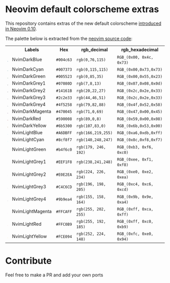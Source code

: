 # Neovim default colorscheme extras

This repository contains extras of the new default colorscheme [introduced in Neovim 0.10](https://gpanders.com/blog/whats-new-in-neovim-0.10/#defaults).

The palette below is extracted from the [neovim source code](https://github.com/neovim/neovim/blob/41fb98d6fab5aa02ef370d1b2b283b078517ffa4/src/nvim/highlight_group.c#L2888):

<table>
	<tr>
		<th></th>
		<th>Labels</th>
		<th>Hex</th>
		<th>rgb_decimal</th>
		<th>rgb_hexadecimal</th>
	</tr>
	<tr>
		<td><img src="assets/palette/circles/NvimDarkBlue.png" width="23"/></td>
		<td>NvimDarkBlue</td>
		<td><code>#004c63</code></td>
		<td><code>rgb(0,76,115)</code></td>
		<td><code>RGB_(0x00, 0x4c, 0x73)</code></td>
	</tr>
	<tr>
		<td><img src="assets/palette/circles/NvimDarkCyan.png" width="23"/></td>
		<td>NvimDarkCyan</td>
		<td><code>#007373</code></td>
		<td><code>rgb(0,115,115)</code></td>
		<td><code>RGB_(0x00,0x73,0x73)</code></td>
	</tr>
	<tr>
		<td><img src="assets/palette/circles/NvimDarkGreen.png" width="23"/></td>
		<td>NvimDarkGreen</td>
		<td><code>#005523</code></td>
		<td><code>rgb(0,85,35)</code></td>
		<td><code>RGB_(0x00,0x55,0x23)</code></td>
	</tr>
	<tr>
		<td><img src="assets/palette/circles/NvimDarkGrey1.png" width="23"/></td>
		<td>NvimDarkGrey1</td>
		<td><code>#07080D</code></td>
		<td><code>rgb(7,8,13)</code></td>
		<td><code>RGB_(0x07,0x08,0x0d)</code></td>
	</tr>
	<tr>
		<td><img src="assets/palette/circles/NvimDarkGrey2.png" width="23"/></td>
		<td>NvimDarkGrey2</td>
		<td><code>#14161B</code></td>
		<td><code>rgb(20,22,27)</code></td>
		<td><code>RGB_(0x2c,0x2e,0x33)</code></td>
	</tr>
	<tr>
		<td><img src="assets/palette/circles/NvimDarkGrey3.png" width="23"/></td>
		<td>NvimDarkGrey3</td>
		<td><code>#2c2e33</code></td>
		<td><code>rgb(44,46,51)</code></td>
		<td><code>RGB_(0x2c,0x2e,0x33)</code></td>
	</tr>
	<tr>
		<td><img src="assets/palette/circles/NvimDarkGrey4.png" width="23"/></td>
		<td>NvimDarkGrey4</td>
		<td><code>#4f5258</code></td>
		<td><code>rgb(79,82,88)</code></td>
		<td><code>RGB_(0x4f,0x52,0x58)</code></td>
	</tr>
	<tr>
		<td><img src="assets/palette/circles/NvimDarkMagenta.png" width="23"/></td>
		<td>NvimDarkMagenta</td>
		<td><code>#470045</code></td>
		<td><code>rgb(71,0,69)</code></td>
		<td><code>RGB_(0x47,0x00,0x45)</code></td>
	</tr>
	<tr>
		<td><img src="assets/palette/circles/NvimDarkRed.png" width="23"/></td>
		<td>NvimDarkRed</td>
		<td><code>#590008</code></td>
		<td><code>rgb(89,0,8)</code></td>
		<td><code>RGB_(0x59,0x00,0x08)</code></td>
	</tr>
	<tr>
		<td><img src="assets/palette/circles/NvimDarkYellow.png" width="23"/></td>
		<td>NvimDarkYellow</td>
		<td><code>#6b5300</code></td>
		<td><code>rgb(107,83,0)</code></td>
		<td><code>RGB_(0x6b,0x53,0x00)</code></td>
	</tr>
	<tr>
		<td><img src="assets/palette/circles/NvimLightBlue.png" width="23"/></td>
		<td>NvimLightBlue</td>
		<td><code>#A6DBFF</code></td>
		<td><code>rgb(166,219,255)</code></td>
		<td><code>RGB_(0xa6,0xdb,0xff)</code></td>
	</tr>
	<tr>
		<td><img src="assets/palette/circles/NvimLightCyan.png" width="23"/></td>
		<td>NvimLightCyan</td>
		<td><code>#8cf8f7</code></td>
		<td><code>rgb(140,248,247)</code></td>
		<td><code>RGB_(0x8c,0xf8,0xf7)</code></td>
	</tr>
	<tr>
		<td><img src="assets/palette/circles/NvimLightGreen.png" width="23"/></td>
		<td>NvimLightGreen</td>
		<td><code>#b4f6c0</code></td>
		<td><code>rgb(179, 246, 192)</code></td>
		<td><code>RGB_(0xb3, 0xf6, 0xc0)</code></td>
	</tr>
	<tr>
		<td><img src="assets/palette/circles/NvimLightGrey1.png" width="23"/></td>
		<td>NvimLightGrey1</td>
		<td><code>#EEF1F8</code></td>
		<td><code>rgb(238,241,248)</code></td>
		<td><code>RGB_(0xee, 0xf1, 0xf8)</code></td>
	</tr>
	<tr>
		<td><img src="assets/palette/circles/NvimLightGrey2.png" width="23"/></td>
		<td>NvimLightGrey2</td>
		<td><code>#E0E2EA</code></td>
		<td><code>rgb(224, 226, 234)</code></td>
		<td><code>RGB_(0xe0, 0xe2, 0xea)</code></td>
	</tr>
	<tr>
		<td><img src="assets/palette/circles/NvimLightGrey3.png" width="23"/></td>
		<td>NvimLightGrey3</td>
		<td><code>#C4C6CD</code></td>
		<td><code>rgb(196, 198, 205)</code></td>
		<td><code>RGB_(0xc4, 0xc6, 0xcd)</code></td>
	</tr>
	<tr>
		<td><img src="assets/palette/circles/NvimLightGrey4.png" width="23"/></td>
		<td>NvimLightGrey4</td>
		<td><code>#9b9ea4</code></td>
		<td><code>rgb(155, 158, 164)</code></td>
		<td><code>RGB_(0x9b, 0x9e, 0xa4)</code></td>
	</tr>
	<tr>
		<td><img src="assets/palette/circles/NvimLightMagenta.png" width="23"/></td>
		<td>NvimLightMagenta</td>
		<td><code>#FFCAFF</code></td>
		<td><code>rgb(255, 202, 255)</code></td>
		<td><code>RGB_(0xff, 0xca, 0xff)</code></td>
	</tr>
	<tr>
		<td><img src="assets/palette/circles/NvimLightRed.png" width="23"/></td>
		<td>NvimLightRed</td>
		<td><code>#FFC0B9</code></td>
		<td><code>rgb(255, 192, 185)</code></td>
		<td><code>RGB_(0xff, 0xc0, 0xb9)</code></td>
	</tr>
	<tr>
		<td><img src="assets/palette/circles/NvimLightYellow.png" width="23"/></td>
		<td>NvimLightYellow</td>
		<td><code>#FCE094</code></td>
		<td><code>rgb(252, 224, 148)</code></td>
		<td><code>RGB_(0xfc, 0xe0, 0x94)</code></td>
	</tr>
</table>

# Contribute

Feel free to make a PR and add your own ports

#
